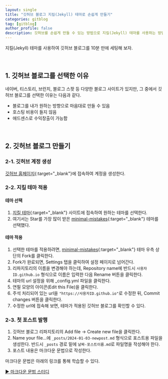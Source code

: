 ```yaml
---
layout: single
title: "깃허브 블로그 지킬(Jekyll) 테마로 손쉽게 만들기"
categories: gitblog
tag: [gitblog]
author_profile: false
description: 깃허브를 손쉽게 만들 수 있는 방법으로 지킬(Jekyll) 테마를 사용하는 방법에 대해 알아보겠습니다.
---
```


지킬(Jekyll) 테마를 사용하여 깃허브 블로그를 10분 만에 세팅해 보자.
<br>
<br>
<br>

## 1. 깃허브 블로그를 선택한 이유

네이버, 티스토리, 브런치, 블로그 스팟 등 다양한 블로그 사이트가 있지만, 그 중에서 깃허브 블로그를 선택한 이유는 다음과 같다.

- 블로그를 내가 원하는 방향으로 마음대로 만들 수 있음
- 호스팅 비용이 들지 않음
- 애드센스로 수익창출이 가능함
  <br>
  <br>
  <br>

## 2. 깃허브 블로그 만들기

### 2-1. 깃허브 계정 생성

[깃허브 홈페이지](https://github.com/){:target="\_blank"}에 접속하여 계정을 생성한다.

### 2-2. 지킬 테마 적용

#### 테마 선택

1. [지킬 테마](https://github.com/topics/jekyll-theme){:target="\_blank"} 사이트에 접속하여 원하는 테마를 선택한다.
2. 여기서는 Star를 가장 많이 받은 [minimal-mistakes](https://github.com/mmistakes/minimal-mistakes){:target="\_blank"} 테마를 선택했다.
   <br>

#### 테마 적용

1. 선택한 테마를 적용하려면, [minimal-mistakes](https://github.com/mmistakes/minimal-mistakes){:target="\_blank"} 테마 우측 상단의 Fork를 클릭한다.
2. Fork가 완료되면, Settings 탭을 클릭하여 설정 페이지로 넘어간다.
3. 리파지토리의 이름을 변경해야 하는데, Repository name에 반드시 `사용자ID.github.io` 형식으로 이름은 입력한 다음 Rename 버튼을 클릭한다.
4. 테마의 url 설정을 위해 \_config.yml 파일을 클릭한다.
5. 연필 모양의 아이콘(Edit this File)을 클릭한다.
6. 주석 처리되어 있는 url을 `"https://사용자ID.github.io"`로 수정한 뒤, Commit changes 버튼을 클릭한다.
7. 수정한 url에 접속해 보면, 테마가 적용된 깃허브 블로그를 확인할 수 있다.
   <br>

### 2-3. 첫 포스트 발행

1. 깃허브 블로그 리파지토리의 Add file → Create new file을 클릭한다.
2. Name your file...에 `_posts/2024-01-03-newpost.md` 형식으로 포스트용 파일을 생성한다. 반드시 `_posts` 경로 밑에 `날짜-포스트이름.md`로 파일명을 작성해야 한다.
3. 포스트 내용은 마크다운 문법으로 작성한다.

마크다운 문법은 아래의 링크를 통해 학습할 수 있다.
<br>

[▶ 마크다운 문법 스터디](https://dunkublog.github.io/categories/#markdown)
